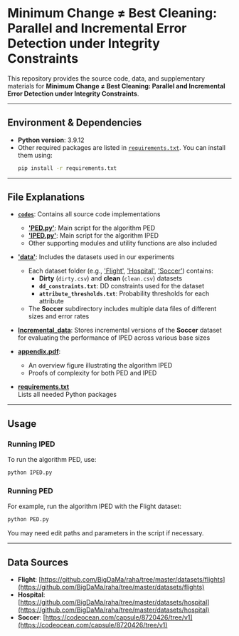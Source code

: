 # Minimum Change ≠ Best Cleaning: Parallel and Incremental Error Detection under Integrity Constraints

This repository provides the source code, data, and supplementary materials for **Minimum Change ≠ Best Cleaning: Parallel and Incremental Error Detection under Integrity Constraints**.

---

## Environment & Dependencies

- **Python version**: 3.9.12
- Other required packages are listed in [`requirements.txt`](./requirements.txt). You can install them using:
  ```bash
  pip install -r requirements.txt
  ```

---

## File Explanations

- **[`codes`](./codes)**: Contains all source code implementations

  - **['PED.py'](./codes/PED.py)**: Main script for the algorithm PED
  - **['IPED.py'](./codes/IPED.py)**: Main script for the algorithm IPED
  - Other supporting modules and utility functions are also included

- **['data'](./data)**: Includes the datasets used in our experiments

  - Each dataset folder (e.g., ['Flight'](./data/Flight/), ['Hospital'](./data/Hospital/), ['Soccer'](./data/Soccer/)) contains:
    - **Dirty** (`dirty.csv`) and **clean** (`clean.csv`) datasets
    - **`dd_constraints.txt`**: DD constraints used for the dataset
    - **`attribute_thresholds.txt`**: Probability thresholds for each attribute
  - The **Soccer** subdirectory includes multiple data files of different sizes and error rates

- **[Incremental_data](./Incremental_data)**: Stores incremental versions of the **Soccer** dataset for evaluating the performance of IPED across various base sizes

- **[appendix.pdf](./appendix.pdf)**:

  - An overview figure illustrating the algorithm IPED
  - Proofs of complexity for both PED and IPED

- **[requirements.txt](./requirements.txt)**  
  Lists all needed Python packages

---

## Usage

### Running IPED

To run the algorithm PED, use:

```bash
python IPED.py
```

### Running PED

For example, run the algorithm IPED with the Flight dataset:

```bash
python PED.py
```

You may need edit paths and parameters in the script if necessary.

---

## Data Sources

- **Flight**: [https://github.com/BigDaMa/raha/tree/master/datasets/flights](https://github.com/BigDaMa/raha/tree/master/datasets/flights)
- **Hospital**: [https://github.com/BigDaMa/raha/tree/master/datasets/hospital](https://github.com/BigDaMa/raha/tree/master/datasets/hospital)
- **Soccer**: [https://codeocean.com/capsule/8720426/tree/v1](https://codeocean.com/capsule/8720426/tree/v1)

